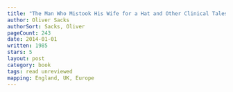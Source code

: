 ```yaml
---
title: "The Man Who Mistook His Wife for a Hat and Other Clinical Tales"
author: Oliver Sacks
authorSort: Sacks, Oliver
pageCount: 243
date: 2014-01-01
written: 1985
stars: 5
layout: post
category: book
tags: read unreviewed
mapping: England, UK, Europe
---
```

